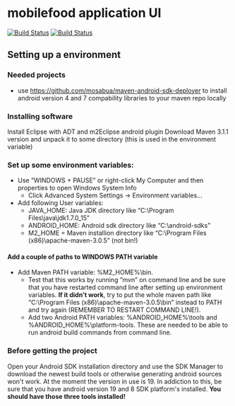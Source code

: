 mobilefood application UI
=====

[![Build Status](https://travis-ci.org/Wiltzu/mobilefood.png)](https://travis-ci.org/Wiltzu/mobilefood)
[![Build Status](https://floobits.com/Wiltzu/mobilefood.png)](https://floobits.com/Wiltzu/mobilefood/redirect)


## Setting up a environment

### Needed projects

* use https://github.com/mosabua/maven-android-sdk-deployer to install android version 4 and 7 compability libraries to your maven repo locally

### Installing software

Install Eclipse with ADT and m2Eclipse android plugin
Download Maven 3.1.1 version and unpack it to some directory (this is used in the environment variable)

### Set up some environment variables:

* Use ”WINDOWS + PAUSE” or right-click My Computer and then properties to open Windows System Info
  * Click Advanced System Settings → Environment variables…
* Add following User variables:
  * JAVA_HOME: Java JDK directory like “C:\Program Files\java\jdk1.7.0_15”
  * ANDROID_HOME: Android sdk directory like “C:\android-sdks”
  * M2_HOME = Maven installion directory like “C:\Program Files (x86)\apache-maven-3.0.5” (not bin!)

#### Add a couple of paths to WINDOWS PATH variable

* Add Maven PATH variable: %M2_HOME%\bin. 
  * Test that this works by running ”mvn” on command line and be sure that you have restarted command line after setting  up environment variables. __If it didn't work__, try to put the whole maven path like “C:\Program Files (x86)\apache-maven-3.0.5\bin” instead to PATH and try again (REMEMBER TO RESTART COMMAND LINE!).
  * Add two Android PATH variables: %ANDROID_HOME%\tools and %ANDROID_HOME%\platform-tools. These are needed to be able to run android build commands from command line.

### Before getting the project

Open your Android SDK installation directory and use the SDK Manager to download the newest build tools or otherwise generating android sources won't work. At the moment the version in use is 19. In addiction to this, be sure that you have android version 19 and 8 SDK platform's installed. **You should have those three tools installed!**

